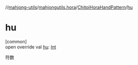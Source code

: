 //[mahjong-utils](../../../index.md)/[mahjongutils.hora](../index.md)/[ChitoiHoraHandPattern](index.md)/[hu](hu.md)

# hu

[common]\
open override val [hu](hu.md): [Int](https://kotlinlang.org/api/latest/jvm/stdlib/kotlin/-int/index.html)

符数
